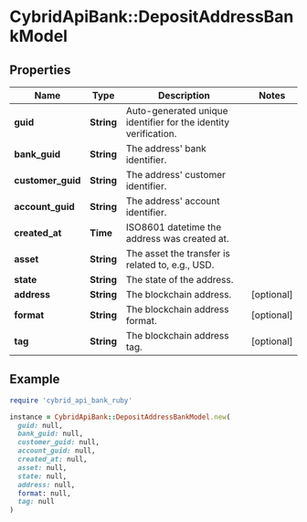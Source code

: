 # CybridApiBank::DepositAddressBankModel

## Properties

| Name | Type | Description | Notes |
| ---- | ---- | ----------- | ----- |
| **guid** | **String** | Auto-generated unique identifier for the identity verification. |  |
| **bank_guid** | **String** | The address&#39; bank identifier. |  |
| **customer_guid** | **String** | The address&#39; customer identifier. |  |
| **account_guid** | **String** | The address&#39; account identifier. |  |
| **created_at** | **Time** | ISO8601 datetime the address was created at. |  |
| **asset** | **String** | The asset the transfer is related to, e.g., USD. |  |
| **state** | **String** | The state of the address. |  |
| **address** | **String** | The blockchain address. | [optional] |
| **format** | **String** | The blockchain address format. | [optional] |
| **tag** | **String** | The blockchain address tag. | [optional] |

## Example

```ruby
require 'cybrid_api_bank_ruby'

instance = CybridApiBank::DepositAddressBankModel.new(
  guid: null,
  bank_guid: null,
  customer_guid: null,
  account_guid: null,
  created_at: null,
  asset: null,
  state: null,
  address: null,
  format: null,
  tag: null
)
```

